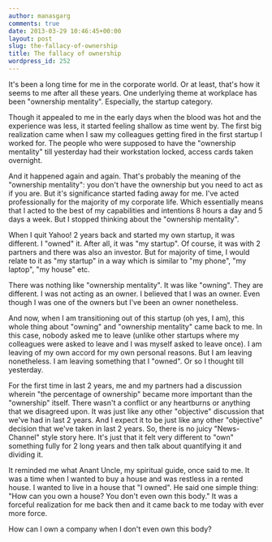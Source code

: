 ```yaml
---
author: manasgarg
comments: true
date: 2013-03-29 10:46:45+00:00
layout: post
slug: the-fallacy-of-ownership
title: The fallacy of ownership
wordpress_id: 252
---
```


It's been a long time for me in the corporate world. Or at least, that's how it seems to me after all these years. One underlying theme at workplace has been "ownership mentality". Especially, the startup category.

Though it appealed to me in the early days when the blood was hot and the experience was less, it started feeling shallow as time went by. The first big realization came when I saw my colleagues getting fired in the first startup I worked for. The people who were supposed to have the "ownership mentality" till yesterday had their workstation locked, access cards taken overnight.

And it happened again and again. That's probably the meaning of the "ownership mentality": you don't have the ownership but you need to act as if you are. But it's significance started fading away for me. I've acted professionally for the majority of my corporate life. Which essentially means that I acted to the best of my capabilities and intentions 8 hours a day and 5 days a week. But I stopped thinking about the "ownership mentality".

When I quit Yahoo! 2 years back and started my own startup, it was different. I "owned" it. After all, it was "my startup". Of course, it was with 2 partners and there was also an investor. But for majority of time, I would relate to it as "my startup" in a way which is similar to "my phone", "my laptop", "my house" etc.

There was nothing like "ownership mentality". It was like "owning". They are different. I was not acting as an owner. I believed that I was an owner. Even though I was one of the owners but I've been an owner nonetheless.

And now, when I am transitioning out of this startup (oh yes, I am), this whole thing about "owning" and "ownership mentality" came back to me. In this case, nobody asked me to leave (unlike other startups where my colleagues were asked to leave and I was myself asked to leave once). I am leaving of my own accord for my own personal reasons. But I am leaving nonetheless. I am leaving something that I "owned". Or so I thought till yesterday.

For the first time in last 2 years, me and my partners had a discussion wherein "the percentage of ownership" became more important than the "ownership" itself. There wasn't a conflict or any heartburns or anything that we disagreed upon. It was just like any other "objective" discussion that we've had in last 2 years. And I expect it to be just like any other "objective" decision that we've taken in last 2 years. So, there is no juicy "News-Channel" style story here. It's just that it felt very different to "own" something fully for 2 long years and then talk about quantifying it and dividing it.

It reminded me what Anant Uncle, my spiritual guide, once said to me. It was a time when I wanted to buy a house and was restless in a rented house. I wanted to live in a house that "I owned". He said one simple thing: "How can you own a house? You don't even own this body." It was a forceful realization for me back then and it came back to me today with ever more force.

How can I own a company when I don't even own this body?
